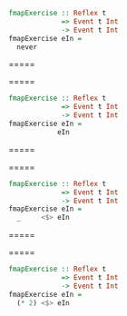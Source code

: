 ```haskell
fmapExercise :: Reflex t 
             => Event t Int 
             -> Event t Int
fmapExercise eIn = 
  never
```
=====

=====
```haskell
fmapExercise :: Reflex t 
             => Event t Int 
             -> Event t Int
fmapExercise eIn = 
            eIn
```
=====

=====
```haskell
fmapExercise :: Reflex t 
             => Event t Int 
             -> Event t Int
fmapExercise eIn = 
  _     <$> eIn
```
=====

=====
```haskell
fmapExercise :: Reflex t 
             => Event t Int 
             -> Event t Int
fmapExercise eIn = 
  (* 2) <$> eIn
```
